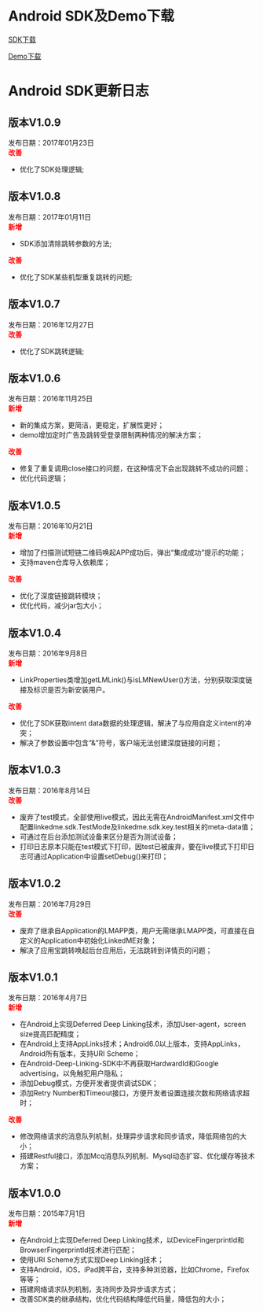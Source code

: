 # Android SDK及Demo下载
[SDK下载](https://github.com/WFC-LinkedME/LinkedME-Android-Deep-Linking-Demo/raw/master/LinkedME-Demo/libs/LinkedME-Android-Deep-Linking-SDK-V1.0.9.ja)

[Demo下载](https://github.com/WFC-LinkedME/LinkedME-Android-Deep-Linking-Demo)
 
# Android SDK更新日志
## 版本V1.0.9
发布日期：2017年01月23日  
<font color="red">**改善**</font>  
* 优化了SDK处理逻辑;

## 版本V1.0.8
发布日期：2017年01月11日  
<font color="red">**新增**</font>  
* SDK添加清除跳转参数的方法;

<font color="red">**改善**</font>  
* 优化了SDK某些机型重复跳转的问题;

## 版本V1.0.7
发布日期：2016年12月27日  
<font color="red">**改善**</font>  
* 优化了SDK跳转逻辑;

## 版本V1.0.6
发布日期：2016年11月25日  
<font color="red">**新增**</font>  
* 新的集成方案，更简洁，更稳定，扩展性更好；  
* demo增加定时广告及跳转受登录限制两种情况的解决方案；

<font color="red">**改善**</font>  
* 修复了重复调用close接口的问题，在这种情况下会出现跳转不成功的问题；  
* 优化代码逻辑；

## 版本V1.0.5
发布日期：2016年10月21日  
<font color="red">**新增**</font>  
* 增加了扫描测试短链二维码唤起APP成功后，弹出“集成成功”提示的功能；  
* 支持maven仓库导入依赖库；

<font color="red">**改善**</font>  
* 优化了深度链接跳转模块；
* 优化代码，减少jar包大小；

## 版本V1.0.4
发布日期：2016年9月8日  
<font color="red">**新增**</font>  
* LinkProperties类增加getLMLink()与isLMNewUser()方法，分别获取深度链接及标识是否为新安装用户。  

<font color="red">**改善**</font>  
* 优化了SDK获取intent data数据的处理逻辑，解决了与应用自定义intent的冲突；
* 解决了参数设置中包含“&”符号，客户端无法创建深度链接的问题；

## 版本V1.0.3
发布日期：2016年8月14日  
<font color="red">**改善**</font>  
* 废弃了test模式，全部使用live模式，因此无需在AndroidManifest.xml文件中配置linkedme.sdk.TestMode及linkedme.sdk.key.test相关的meta-data值；
* 可通过在后台添加测试设备来区分是否为测试设备；
* 打印日志原本只能在test模式下打印，因test已被废弃，要在live模式下打印日志可通过Application中设置setDebug()来打印；

## 版本V1.0.2
发布日期：2016年7月29日  
<font color="red">**改善**</font>  
* 废弃了继承自Application的LMAPP类，用户无需继承LMAPP类，可直接在自定义的Application中初始化LinkedME对象；
* 解决了应用宝跳转唤起后台应用后，无法跳转到详情页的问题；

## 版本V1.0.1
发布日期：2016年4月7日  
<font color="red">**新增**</font>  
* 在Android上实现Deferred Deep Linking技术，添加User-agent，screen size提高匹配精度；
* 在Android上支持AppLinks技术；Android6.0以上版本，支持AppLinks，Android所有版本，支持URI Scheme；
* 在Android-Deep-Linking-SDK中不再获取HardwardId和Google advertising，以免触犯用户隐私；
* 添加Debug模式，方便开发者提供调试SDK；
* 添加Retry Number和Timeout接口，方便开发者设置连接次数和网络请求超时；  

<font color="red">**改善**</font>  
* 修改网络请求的消息队列机制，处理异步请求和同步请求，降低网络包的大小；
* 搭建Restful接口，添加Mcq消息队列机制、Mysql动态扩容、优化缓存等技术方案；

## 版本V1.0.0
发布日期：2015年7月1日  
<font color="red">**新增**</font>  
* 在Android上实现Deferred Deep Linking技术，以DeviceFingerprintId和BrowserFingerprintId技术进行匹配；
* 使用URI Scheme方式实现Deep Linking技术；
* 支持Android，iOS，iPad跨平台，支持多种浏览器，比如Chrome，Firefox等等；
* 搭建网络请求队列机制，支持同步及异步请求方式；
* 改善SDK类的继承结构，优化代码结构降低代码量，降低包的大小；